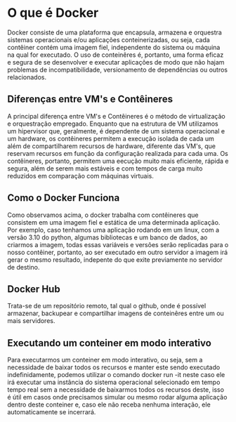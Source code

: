 # O que é Docker
Docker consiste de uma plataforma que encapsula, armazena e orquestra sistemas operacionais e/ou aplicações conteinerizadas, ou seja, cada contêiner contém uma imagem fiel, independente do sistema ou máquina na qual for executado.
O uso de conteinêres é, portanto, uma forma eficaz e segura de se desenvolver e executar aplicações de modo que não hajam problemas de incompatibilidade, versionamento de dependências ou outros relacionados.

## Diferenças entre VM's e Contêineres
A principal diferença entre VM's e Contêineres é o método de virtualização e orquestração empregado. Enquanto que na estrutura de VM utilizamos um hipervisor que, geralmente, é dependente de um sistema operacional e um hardware, os contêineres permitem a execução isolada de cada um além de compartilharem recursos de hardware, diferente das VM's, que reservam recursos em função da configuração realizada para cada uma.
Os contêineres, portanto, permitem uma eecução muito mais eficiente, rápida e segura, além de serem mais estáveis e com tempos de carga muito reduzidos em comparação com máquinas virtuais.

## Como o Docker Funciona
Como observamos acima, o docker trabalha com contêineres que consistem em uma imagem fiel e estática de uma determinada aplicação. Por exemplo, caso tenhamos uma aplicação rodando em um linux, com a versão 3.10 do python, algumas bibliotecas e um banco de dados, ao criarmos a imagem, todas essas variáveis e versões serão replicadas para o nosso contêiner, portanto, ao ser executado em outro servidor a imagem irá gerar o mesmo resultado, indepente do que exite previamente no servidor de destino.

## Docker Hub
Trata-se de um repositório remoto, tal qual o github, onde é possível armazenar, backupear e compartilhar imagens de conteinêres entre um ou mais servidores.

## Executando um conteiner em modo interativo
Para executarmos um conteiner em modo interativo, ou seja, sem a necessidade de baixar todos os recursos e manter este sendo executado indefinidamente, podemos utilizar o comando docker run -it <distro-name> neste caso ele irá executar uma instância do sistema operacional selecionado em tempo tempo real sem a necessidade de baixarmos todos os recursos deste, isso é útil em casos onde precisamos simular ou mesmo rodar alguma aplicação dentro deste conteiner e, caso ele não receba nenhuma interação, ele automaticamente se incerrará.
